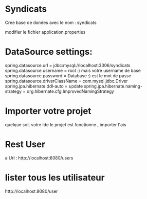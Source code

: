 # Syndicats

Cree base de donées avec le nom : syndicats

modifier le fichier application.properties

# DataSource settings:
spring.datasource.url = jdbc:mysql://localhost:3306/syndicats
spring.datasource.username = root       :) mais votre username de base 
spring.datasource.password = Database   :) est le mot de passe 
spring.datasource.driverClassName = com.mysql.jdbc.Driver
spring.jpa.hibernate.ddl-auto = update
spring.jpa.hibernate.naming-strategy = org.hibernate.cfg.ImprovedNamingStrategy


# Importer votre projet 
quelque soit votre Ide le projet est fonctionne , importer l'ais

# Rest User 
 a Url : http://localhost:8080/users
# lister tous les utilisateur
http://localhost:8080/user

	

